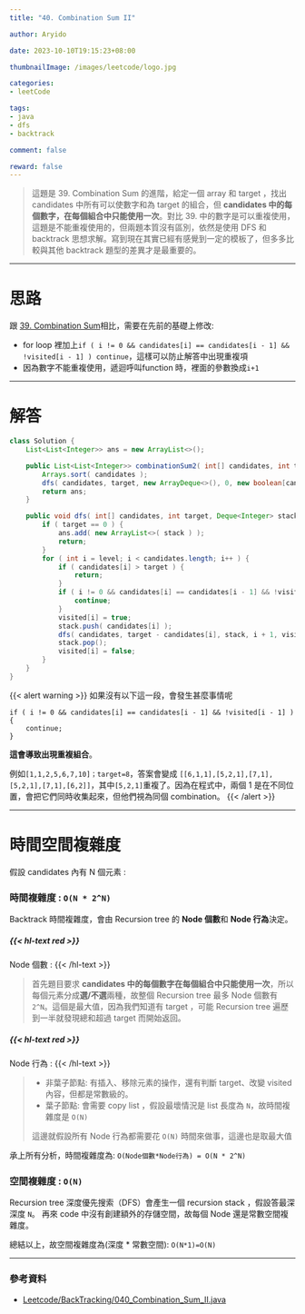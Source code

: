 ```yaml
---
title: "40. Combination Sum II"

author: Aryido

date: 2023-10-10T19:15:23+08:00

thumbnailImage: /images/leetcode/logo.jpg

categories:
- leetCode

tags:
- java
- dfs
- backtrack

comment: false

reward: false
---
```

<!--BODY-->
> 這題是 39. Combination Sum 的進階，給定一個 array 和 target ，找出 candidates 中所有可以使數字和為 target 的組合，但 **candidates 中的每個數字，在每個組合中只能使用一次**。對比 39. 中的數字是可以重複使用，這題是不能重複使用的，但兩題本質沒有區別，依然是使用 DFS 和 backtrack 思想求解。寫到現在其實已經有感覺到一定的模板了，但多多比較與其他 backtrack 題型的差異才是最重要的。
<!--more-->

---

# 思路
跟 [39. Combination Sum](https://leetcode.com/problems/combination-sum/)相比，需要在先前的基礎上修改:
- for loop 裡加上```if ( i != 0 && candidates[i] == candidates[i - 1] && !visited[i - 1] ) continue```，這樣可以防止解答中出現重複項
- 因為數字不能重複使用，遞迴呼叫function 時，裡面的參數換成```i+1```


---

# 解答
```java
class Solution {
	List<List<Integer>> ans = new ArrayList<>();

	public List<List<Integer>> combinationSum2( int[] candidates, int target ) {
		Arrays.sort( candidates );
		dfs( candidates, target, new ArrayDeque<>(), 0, new boolean[candidates.length] );
		return ans;
	}

	public void dfs( int[] candidates, int target, Deque<Integer> stack, int level, boolean[] visited ) {
		if ( target == 0 ) {
			ans.add( new ArrayList<>( stack ) );
			return;
		}
		for ( int i = level; i < candidates.length; i++ ) {
			if ( candidates[i] > target ) {
				return;
			}
			if ( i != 0 && candidates[i] == candidates[i - 1] && !visited[i - 1] ) {
				continue;
			}
			visited[i] = true;
			stack.push( candidates[i] );
			dfs( candidates, target - candidates[i], stack, i + 1, visited );
			stack.pop();
			visited[i] = false;
		}
	}
}
```

{{< alert warning >}}
如果沒有以下這一段，會發生甚麼事情呢
```
if ( i != 0 && candidates[i] == candidates[i - 1] && !visited[i - 1] ) {
	continue;
}
```
**這會導致出現重複組合**。

例如```[1,1,2,5,6,7,10]；target=8```，答案會變成 ```[[6,1,1],[5,2,1],[7,1],[5,2,1],[7,1],[6,2]]```，其中```[5,2,1]```重複了。因為在程式中，兩個 1 是在不同位置，會把它們同時收集起來，但他們視為同個 combination。
{{< /alert >}}


---

# 時間空間複雜度
假設 candidates 內有 N 個元素 :

### 時間複雜度 : ```O(N * 2^N)```
Backtrack 時間複雜度，會由 Recursion tree 的 **Node 個數**和 **Node 行為**決定。

##### {{< hl-text red >}}
Node 個數 :
{{< /hl-text >}}

> 首先題目要求 **candidates 中的每個數字在每個組合中只能使用一次**，所以每個元素分成**選/不選**兩種，故整個 Recursion tree 最多 Node 個數有 ```2^N```。這個是最大值，因為我們知道有 target ，可能 Recursion tree 遍歷到一半就發現總和超過 target 而開始返回。

##### {{< hl-text red >}}
Node 行為 :
{{< /hl-text >}}

> - 非葉子節點: 有插入、移除元素的操作，還有判斷 target、改變 visited 內容，但都是常數級的。
> - 葉子節點: 會需要 copy list ，假設最壞情況是 list 長度為 ```N```，故時間複雜度是 ```O(N)```
>
> 這邊就假設所有 Node 行為都需要花 ```O(N)``` 時間來做事，這邊也是取最大值

承上所有分析，時間複雜度為: ```O(Node個數*Node行為) = O(N * 2^N)```

### 空間複雜度 : ```O(N)```
Recursion tree 深度優先搜索（DFS）會產生一個 recursion stack ，假設答最深深度 ```N```。 再來 code 中沒有創建額外的存儲空間，故每個 Node 還是常數空間複雜度。

總結以上，故空間複雜度為(深度 * 常數空間): ```O(N*1)=O(N)```

---
### 參考資料

- [Leetcode/BackTracking/040_Combination_Sum_II.java](https://github.com/Deadbeef-ECE/Interview/blob/master/Leetcode/BackTracking/040_Combination_Sum_II.javak)